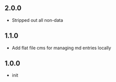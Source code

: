 ## 2.0.0

- Stripped out all non-data

## 1.1.0

- Add flat file cms for managing md entries locally

## 1.0.0

- init
